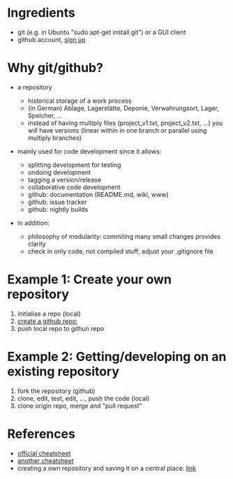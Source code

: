 # Ingredients

 * git (e.g. in Ubuntu "sudo apt-get install git") or a GUI client
 * github account, [sign up](https://github.com/join?source=header-home)

# Why git/github?

 * a repository
   * historical storage of a work process
   * (in German) Ablage, Lagerstätte, Deponie, Verwahrungsort, Lager, Speicher, ...
   * instead of having multiply files (project_v1.txt, project_v2.txt, ...) you will have versions (linear within in one branch or parallel using multiply branches)

 * mainly used for code development since it allows:
   * splitting development for testing
   * undoing development
   * tagging a version/release
   * collaborative code development 
   * github: documentation (README.md, wiki, www)
   * github: issue tracker 
   * github: nightly builds

 * in addition:
   * philosophy of modularity: commiting many small changes provides clarity
   * check in only code, not compiled stuff; adjust your .gitignore file


# Example 1: Create your own repository

 1. initialise a repo (local)
 2. [create a github repo:](https://github.com/new)
 3. push local repo to githun repo


# Example 2: Getting/developing on an existing repository

 1. fork the repository (github)
 2. clone, edit, test, edit, ..., push the code (local)
 3. clone origin repo, merge and "pull request"

# References
* [official cheatsheet](https://services.github.com/on-demand/downloads/github-git-cheat-sheet.pdf)
* [another cheatsheet](http://files.zeroturnaround.com/pdf/zt_git_cheat_sheet.pdf)
* creating a own repository and saving it on a central place: [link](https://help.github.com/articles/adding-an-existing-project-to-github-using-the-command-line/)
